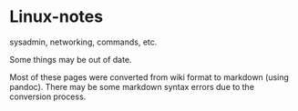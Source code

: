 # Linux-notes
sysadmin, networking, commands, etc.

Some things may be out of date.

Most of these pages were converted from wiki format to markdown (using pandoc).
There may be some markdown syntax errors due to the conversion process.

